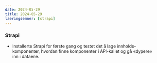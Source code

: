 ```yaml
---
date: 2024-05-29
title: 2024-05-29
laeringsemner: [strapi]
---
```


### Strapi
* Installerte Strapi for første gang og testet det å lage innholds-komponenter, hvordan finne komponenter i API-kallet og gå «dypere» inn i dataene.
